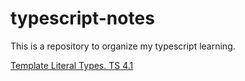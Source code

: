 # typescript-notes
This is a repository to organize my typescript learning.

[Template Literal Types. TS 4.1](https://github.com/hamelln/typescript-notes/blob/main/template-literal.md)
